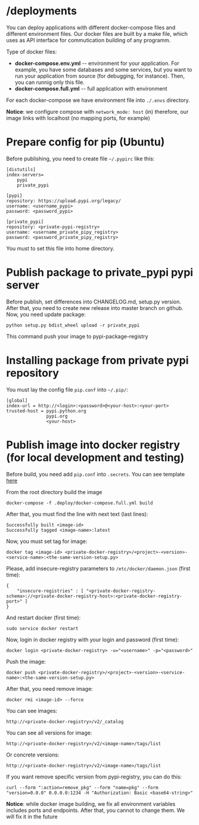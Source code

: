 # /deployments

You can deploy applications with different docker-compose files and different environment files. Our docker files are built by a make file, which uses as API interface for commutication building of any programm.

Type of docker files:

* **docker-compose.env.yml** -- environment for your application. For example, you have some databases and some services, but you want to run your application from source (for debugging, for instance). Then, you can runnig only this file.
* **docker-compose.full.yml** -- full application with environment

For each docker-compose we have environment file into `./.envs` directory.

**Notice**: we configure compose with `network_mode: host` (in) therefore, our image links with localhost (no mapping ports, for example)


# Prepare config for pip (Ubuntu)

Before publishing, you need to create file `~/.pypirc` like this:

    [distutils]
    index-servers=
        pypi
        private_pypi
    
    [pypi]
    repository: https://upload.pypi.org/legacy/ 
    username: <username_pypi>
    password: <password_pypi>
    
    [private_pypi]
    repository: <private-pypi-registry>
    username: <username_private_pipy_registry>
    password: <password_private_pipy_registry>
    
You must to set this file into home directory. 

# Publish package to private_pypi pypi server

Before publish, set differences into CHANGELOG.md, setup.py version. After that, you need to create new release into master branch on 
github. Now, you need update package:

    python setup.py bdist_wheel upload -r private_pypi
    
This command push your image to pypi-package-registry

# Installing package from private pypi repository

You must lay the config file `pip.conf` into `~/.pip/`:

    [global]
    index-url = http://<login>:<password>@<your-host>:<your-port>
    trusted-host = pypi.python.org
                   pypi.org
                   <your-host>

# Publish image into docker registry (for local development and testing)

Before build, you need add `pip.conf` into `.secrets`. You can see template [here](https://github.com/Hedgehogues/docker-compose-deploy/blob/master/.deploy/.secrets/pip.conf)

From the root directory build the image

    docker-compose -f .deploy/docker-compose.full.yml build
    
After that, you must find the line with next text (last lines):

    Successfully built <image-id>
    Successfully tagged <image-name>:latest
    
Now, you must set tag for image:

    docker tag <image-id> <private-docker-registry>/<project>-<version>-<service-name>:<the-same-version-setup.py>
    
Please, add insecure-registry parameters to `/etc/docker/daemon.json` (first time):

    {
        "insecure-registries" : [ "<private-docker-registry-schema>://<private-docker-registry-host>:<private-docker-registry-port>" ]
    }
    
And restart docker (first time):

    sudo service docker restart

Now, login in docker registry with your login and password (first time):

    docker login <private-docker-registry> -u="<username>" -p="<password>"
    
Push the image:

    docker push <private-docker-registry>/<project>-<version>-<service-name>:<the-same-version-setup.py>
    
After that, you need remove image:

    docker rmi <image-id> --force

You can see images:

    http://<private-docker-registry>/v2/_catalog
    
You can see all versions for image:

    http://<private-docker-registry>/v2/<image-name>/tags/list
 
Or concrete versions:

    http://<private-docker-registry>/v2/<image-name>/tags/list
    
If you want remove specific version from pypi-registry, you can do this:

    curl --form ":action=remove_pkg" --form "name=pkg" --form "version=0.0.0" 0.0.0.0:1234 -H "Authorization: Basic <base64-string>"

    
**Notice**: while docker image building, we fix all environment variables includes ports and endpoints. After that, you cannot to change them. We will fix it in the future
